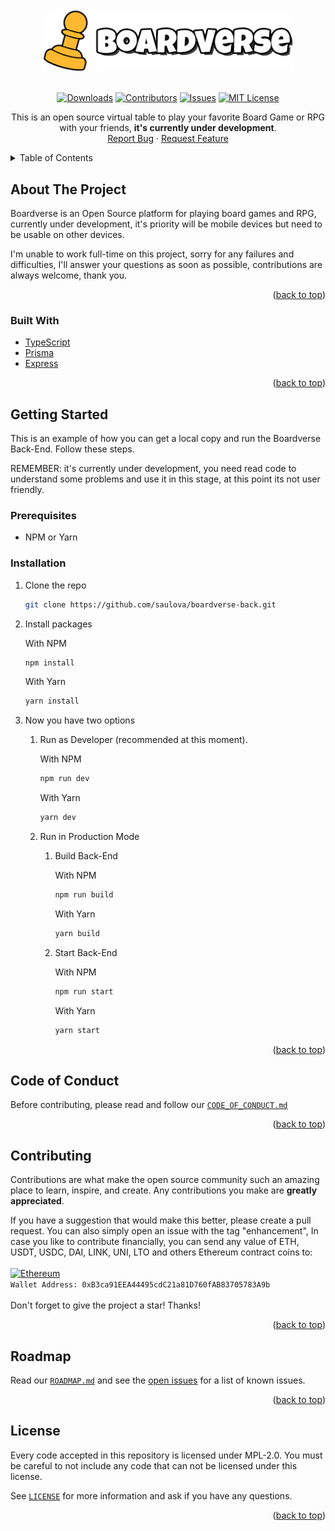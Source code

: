 <!-- PROJECT LOGO -->
<br />
<div align="center">
  <a href="#"><img src="https://github.com/saulova/boardverse-front/blob/main/public/logo.png" alt="Boardverse" width="400"></a>
  <br/>
  <br/>
  
[![Downloads][downloads-shield]]()
[![Contributors][contributors-shield]][contributors-url]
[![Issues][issues-shield]][issues-url]
[![MIT License][license-shield]][license-url]

  <p align="center">
    This is an open source virtual table to play your favorite Board Game or RPG with your friends, <strong>it's currently under development</strong>.
    <br />
    <a href="https://github.com/saulova/boardverse-back/issues">Report Bug</a>
    ·
    <a href="https://github.com/saulova/boardverse-back/issues">Request Feature</a>
  </p>
</div>

<!-- TABLE OF CONTENTS -->
<details>
  <summary>Table of Contents</summary>
  <ol>
    <li>
      <a href="#about-the-project">About The Project</a>
      <ul>
        <li><a href="#built-with">Built With</a></li>
      </ul>
    </li>
    <li>
      <a href="#getting-started">Getting Started</a>
      <ul>
        <li><a href="#prerequisites">Prerequisites</a></li>
        <li><a href="#installation">Installation</a></li>
      </ul>
    </li>
    <li><a href="#code-of-conduct">Code of Conduct</a></li>
    <li><a href="#contributing">Contributing</a></li>
    <li><a href="#roadmap">Roadmap</a></li>
    <li><a href="#license">License</a></li>
  </ol>
</details>

<!-- ABOUT THE PROJECT -->

## About The Project

Boardverse is an Open Source platform for playing board games and RPG, currently under development, it's priority will be mobile devices but need to be usable on other devices.

I'm unable to work full-time on this project, sorry for any failures and difficulties, I'll answer your questions as soon as possible, contributions are always welcome, thank you.

<p align="right">(<a href="#top">back to top</a>)</p>

### Built With

- [TypeScript](https://www.typescriptlang.org/)
- [Prisma](https://www.prisma.io/)
- [Express](https://expressjs.com/)

<p align="right">(<a href="#top">back to top</a>)</p>

<!-- GETTING STARTED -->

## Getting Started

This is an example of how you can get a local copy and run the Boardverse Back-End.
Follow these steps.

REMEMBER: it's currently under development, you need read code to understand some problems and use it in this stage, at this point its not user friendly.

### Prerequisites

- NPM or Yarn

### Installation

<ol><li>

Clone the repo

```sh
git clone https://github.com/saulova/boardverse-back.git
```

</li><li>

Install packages

With NPM

```sh
npm install
```

With Yarn

```sh
yarn install
```

</li><li>

Now you have two options

<ol><li>

Run as Developer (recommended at this moment).

With NPM

```sh
npm run dev
```

With Yarn

```sh
yarn dev
```

</li><li>
  
Run in Production Mode
  
<ol><li>

Build Back-End

With NPM

```sh
npm run build
```

With Yarn

```sh
yarn build
```

</li><li>
Start Back-End

With NPM

```sh
npm run start
```

With Yarn

```sh
yarn start
```

</li></ol>
</li></ol></ol>

<p align="right">(<a href="#top">back to top</a>)</p>

<!-- CODE OF CONDUCT -->

## Code of Conduct

Before contributing, please read and follow our [`CODE_OF_CONDUCT.md`](https://github.com/saulova/boardverse-back/blob/main/CODE_OF_CONDUCT.md)

<p align="right">(<a href="#top">back to top</a>)</p>

<!-- CONTRIBUTING -->

## Contributing

Contributions are what make the open source community such an amazing place to learn, inspire, and create. Any contributions you make are **greatly appreciated**.

If you have a suggestion that would make this better, please create a pull request. You can also simply open an issue with the tag "enhancement", In case you like to contribute financially, you can send any value of ETH, USDT, USDC, DAI, LINK, UNI, LTO and others Ethereum contract coins to:<br/>
<br/>
[![Ethereum](https://img.shields.io/badge/Ethereum-3C3C3D?style=for-the-badge&logo=Ethereum&logoColor=white)](#)<br/>
`Wallet Address: 0xB3ca91EEA44495cdC21a81D760fAB83705783A9b`
<br/>
<br/>
Don't forget to give the project a star! Thanks!

<p align="right">(<a href="#top">back to top</a>)</p>

<!-- ROADMAP -->

## Roadmap

Read our [`ROADMAP.md`](https://github.com/saulova/boardverse-back/blob/main/ROADMAP.md) and see the [open issues](https://github.com/saulova/boardverse-back/issues) for a list of known issues.

<p align="right">(<a href="#top">back to top</a>)</p>

<!-- LICENSE -->

## License

Every code accepted in this repository is licensed under MPL-2.0. You must be careful to not include any code that can not be licensed under this license.

See [`LICENSE`](https://github.com/saulova/boardverse-back/blob/main/LICENSE) for more information and ask if you have any questions.

<p align="right">(<a href="#top">back to top</a>)</p>

<!-- MARKDOWN LINKS & IMAGES -->
<!-- https://www.markdownguide.org/basic-syntax/#reference-style-links -->

[downloads-shield]: https://img.shields.io/github/downloads/saulova/boardverse-back/total?style=flat-square
[contributors-shield]: https://img.shields.io/github/contributors/saulova/boardverse-back.svg?style=flat-square
[contributors-url]: https://github.com/saulova/boardverse-back/graphs/contributors
[issues-shield]: https://img.shields.io/github/issues/saulova/boardverse-back.svg?style=flat-square
[issues-url]: https://github.com/saulova/boardverse-back/issues
[license-shield]: https://img.shields.io/github/license/saulova/boardverse-back?style=flat-square
[license-url]: https://github.com/saulova/boardverse-back/blob/main/LICENSE
